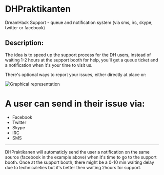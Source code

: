 DHPraktikanten
==============

DreamHack Support - queue and notification system
(via sms, irc, skype, twitter or facebook)


Description:
------------
The idea is to speed up the support process for the DH users,
instead of waiting 1-2 hours at the support booth for help,
you'll get a queue ticket and a notification when it's your time to visit us.

There's optional ways to report your issues, either directly at place or:

![Graphical representation](https://drive.google.com/uc?export=download&id=0B1eeO3A_DUEtNXBEYk9QWmlWbGc)

A user can send in their issue via:
===================================

 - Facebook
 - Twitter
 - Skype
 - IRC
 - SMS


-----------------------------------

DHPraktikanen will automaticly send the user a notification on the same source (facebook in the example above) when it's time to go to the support booth.
Once at the support booth, there might be a 0-10 min waiting delay due to technicaleties but it's better then waiting 2hours for support.
